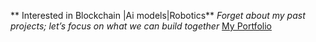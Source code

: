 ** Interested in Blockchain |Ai models|Robotics**
*Forget about my past projects; let’s focus on what we can build together*
[My Portfolio](https://exploremywork.vercel.app/)

